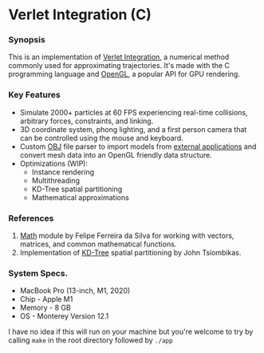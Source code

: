 # Verlet Integration (C)

### Synopsis
This is an implementation of [Verlet Integration](https://www.algorithm-archive.org/contents/verlet_integration/verlet_integration.html), a numerical method commonly used for approximating trajectories. It's made with the C programming language and [OpenGL](https://www.khronos.org/about/), a popular API for GPU rendering. 

### Key Features
- Simulate 2000+ particles at 60 FPS experiencing real-time collisions, arbitrary forces, constraints, and linking.
- 3D coordinate system, phong lighting, and a first person camera that can be controlled using the mouse and keyboard.
- Custom [OBJ](https://en.wikipedia.org/wiki/Wavefront_.obj_file) file parser to import models from [external applications](https://www.blender.org/) and convert mesh data into an OpenGL friendly data structure. 
- Optimizations (WIP):
  - Instance rendering
  - Multithreading
  - KD-Tree spatial partitioning
  - Mathematical approximations

### References
1. [Math](https://github.com/felselva/mathc/blob/master/LICENSE) module by Felipe Ferreira da Silva for working with vectors, matrices, and common mathematical functions.
2. Implementation of [KD-Tree](https://github.com/jtsiomb/kdtree) spatial partitioning by John Tsiombikas.

### System Specs.
- MacBook Pro (13-inch, M1, 2020)
- Chip - Apple M1
- Memory - 8 GB
- OS - Monterey Version 12.1

I have no idea if this will run on your machine but you're welcome to try by calling `make` in the root directory followed by `./app`

